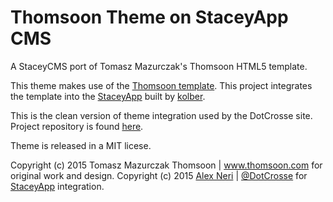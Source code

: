 # Thomsoon Theme on StaceyApp CMS
A StaceyCMS port of Tomasz Mazurczak's Thomsoon HTML5 template.

This theme makes use of the [Thomsoon template](http://thomsoon.com/). This project integrates the template into the [StaceyApp](http://www.staceyapp.com/) built by [kolber](http://github.com/kolber/).

This is the clean version of theme integration used by the DotCrosse site. Project repository is found [here](https://github.com/alexneri/dotcrosse-stacey).

Theme is released in a MIT licese.

Copyright (c) 2015 Tomasz Mazurczak Thomsoon | www.thomsoon.com for original work and design.
Copyright (c) 2015 [Alex Neri](https://github.com/alexneri) | [@DotCrosse](http://dc.cyne.jp) for [StaceyApp](http://www.staceyapp.com/) integration.